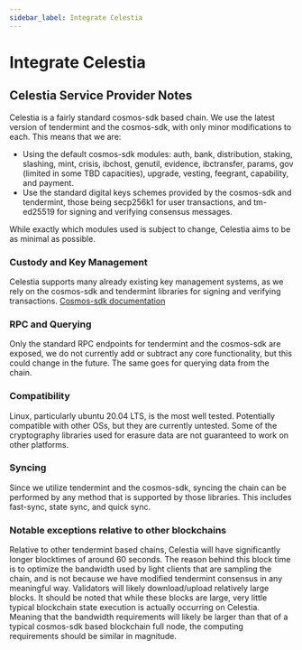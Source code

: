 ```yaml
---
sidebar_label: Integrate Celestia
---
```


# Integrate Celestia

## Celestia Service Provider Notes

Celestia is a fairly standard cosmos-sdk based chain. We use the latest version
of tendermint and the cosmos-sdk, with only minor modifications to each. This
means that we are:

- Using the default cosmos-sdk modules: auth, bank, distribution, staking,
slashing, mint, crisis, ibchost, genutil, evidence, ibctransfer, params, gov
(limited in some TBD capacities), upgrade, vesting, feegrant, capability, and
payment.
- Use the standard digital keys schemes provided by the cosmos-sdk and
tendermint, those being secp256k1 for user transactions, and tm-ed25519 for
signing and verifying consensus messages.

While exactly which modules used is subject to change, Celestia aims to be as
minimal as possible.

### Custody and Key Management

Celestia supports many already existing key management systems, as we rely on
the cosmos-sdk and tendermint libraries for signing and verifying transactions.
[Cosmos-sdk documentation](https://docs.cosmos.network/master/basics/accounts.html#keys-accounts-addresses-and-signatures)

### RPC and Querying

Only the standard RPC endpoints for tendermint and the cosmos-sdk are exposed,
we do not currently add or subtract any core functionality, but this could
change in the future. The same goes for querying data from the chain.

### Compatibility

Linux, particularly ubuntu 20.04 LTS, is the most well tested. Potentially
compatible with other OSs, but they are currently untested. Some of the
cryptography libraries used for erasure data are not guaranteed to work on
other platforms.

### Syncing

Since we utilize tendermint and the cosmos-sdk, syncing the chain can be
performed by any method that is supported by those libraries. This includes
fast-sync, state sync, and quick sync.

### Notable exceptions relative to other blockchains

Relative to other tendermint based chains, Celestia will have significantly
longer blocktimes of around 60 seconds. The reason behind this block time is to
optimize the bandwidth used by light clients that are sampling the chain, and
is not because we have modified tendermint consensus in any meaningful way.
Validators will likely download/upload relatively large blocks. It should be
noted that while these blocks are large, very little typical blockchain state
execution is actually occurring on Celestia. Meaning that the bandwidth
requirements will likely be larger than that of a typical cosmos-sdk based
blockchain full node, the computing requirements should be similar in
magnitude.
